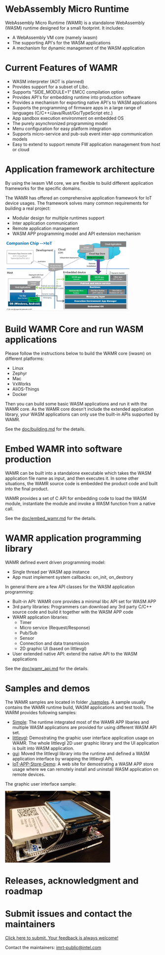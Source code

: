 WebAssembly Micro Runtime
=========================
WebAssembly Micro Runtime (WAMR) is a standalone WebAssembly (WASM) runtime designed for a small footprint. It includes:
- A WebAssembly VM core (namely iwasm)
- The supporting API's for the WASM applications
- A mechanism for dynamic management of the WASM application


Current Features of WAMR
=========================
- WASM interpreter (AOT is planned)
- Provides support for a subset of Libc.
- Supports "SIDE_MODULE=1" EMCC compilation option
- Provides API's for embedding runtime into production software
- Provides a mechanism for exporting native API's to WASM applications
- Supports the programming of firmware apps in a large range of languages (C/C++/Java/Rust/Go/TypeScript etc.)
- App sandbox execution environment on embedded OS
- The purely asynchronized programming model
- Menu configuration for easy platform integration
- Supports micro-service and pub-sub event inter-app communication models
- Easy to extend to support remote FW application management from host or cloud

Application framework architecture
===================================

By using the iwasm VM core, we are flexible to build different application frameworks for the specific domains. 

The WAMR has offered an comprehensive application framework for IoT device usages. The framework solves many common requirements for building a real project:
- Modular design for multiple runtimes support
- Inter application communication
- Remote application management
- WASM APP programming model and API extension mechanism 

<img src="./doc/pics/wamr-arch.JPG" width="80%" height="80%">



Build WAMR Core and run WASM applications
================================================

Please follow the instructions below to build the WAMR core (iwasm) on different platforms:
- Linux
- Zephyr
- Mac
- VxWorks
- AliOS-Things
- Docker

Then you can build some basic WASM applications and run it with the WAMR core. As the WAMR core doesn't include the extended application library, your WASM applications can only use the built-in APIs supported by WAMR.    

See the [doc/building.md](./doc/building.md) for the details.


Embed WAMR into software production
=====================================

WAMR can be built into a standalone executable which takes the WASM application file name as input, and then executes it. In some other situations, the WAMR source code is embedded the product code and built into the final product. 

WAMR provides a set of C API for embedding code to load the WASM module, instantiate the module and invoke a WASM  function from a native call. 

See the [doc/embed_wamr.md](./doc/embed_wamr.md) for the details.

WAMR application programming library
===================================

WAMR defined event driven programming model:
- Single thread per WASM app instance
- App must implement system callbacks: on_init, on_destrory


In general there are a few API classes for the WASM application programming:
- Built-in API: WAMR core provides a minimal libc API set for WASM APP
- 3rd party libraries: Programmers can download any 3rd party C/C++ source code and build it together with the WASM APP code
- WAMR application libraries: 
  - Timer
  - Micro service (Request/Response)
  - Pub/Sub
  - Sensor
  - Connection and data transmission
  - 2D graphic UI (based on littlevgl)
- User extended native API: extend the native API to the WASM applications

See the [doc/wamr_api.md](./doc/wamr_api.md) for the details.


Samples and demos
=================

The WAMR samples are located in folder [./samples](./samples). A sample usually contains the WAMR runtime build, WASM applications and test tools. The WARM provides following samples:
- [Simple](./samples/simple/README.md): The runtime integrated most of the WAMR APP libaries and multiple WASM applications are provided for using different WASM API set.
- [littlevgl](./samples/littlevgl/README.md): Demostrating the graphic user interface application usage on WAMR. The whole littlevgl 2D user graphic library and the UI application is built into WASM application.  
- [gui](./samples/gui/README.md): Moved the littlevgl library into the runtime and defined a WASM application interface by wrapping the littlevgl API.
- [IoT-APP-Store-Demo](./test-tools/IoT-APP-Store-Demo/README.md): A web site for demostrating a WASM APP store usage where we can remotely install and uninstall WASM application on remote devices.


The graphic user interface sample:

![WAMR samples diagram](./doc/pics/vgl_demo.png "WAMR samples diagram")




Releases, acknowledgment and roadmap
====================================


Submit issues and contact the maintainers
=========================================
[Click here to submit. Your feedback is always welcome!](https://github.com/intel/wasm-micro-runtime/issues/new)


Contact the maintainers: imrt-public@intel.com
